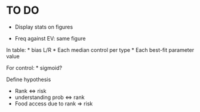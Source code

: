 # TO DO

* Display stats on figures 

* Freq against EV: same figure 

In table:
    * bias L/R
    * Each median control per type
    * Each best-fit parameter value
    
For control:
    * sigmoid?
    
 
Define hypothesis

* Rank <=> risk
* understanding prob <=> rank
* Food access due to rank => risk